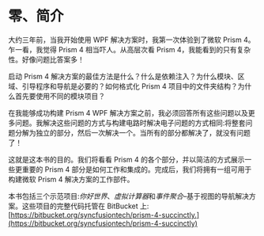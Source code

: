 # 零、简介

大约三年前，当我开始使用 WPF 解决方案时，我第一次体验到了微软 Prism 4。乍一看，我觉得 Prism 4 相当吓人。从高层次看 Prism 4，我能看到的只有复杂性。好像问题比答案多！

启动 Prism 4 解决方案的最佳方法是什么？什么是依赖注入？为什么模块、区域、引导程序和导航是必要的？如何格式化 Prism 4 项目中的文件夹结构？为什么首先要使用不同的模块项目？

在我能够成功构建 Prism 4 WPF 解决方案之前，我必须回答所有这些问题以及更多问题。我解决这些问题的方式与构建电路时解决电子问题的方式相同:将整套问题分解为独立的部分，然后一次解决一个。当所有的部分都解决了，就没有问题了！

这就是这本书的目的。我们将看看 Prism 4 的各个部分，并以简洁的方式展示一些更重要的 Prism 4 部分是如何工作和集成的。完成后，我们将拥有一组可用于构建微软 Prism 4 解决方案的工作部件。

本书包括三个示范项目:*你好世界*、*虚拟计算器*和*事件聚合*–基于视图的导航解决方案。这些项目的完整代码托管在 BitBucket 上:[https://bitbucket.org/syncfusiontech/prism-4-succinctly.](https://bitbucket.org/syncfusiontech/prism-4-succinctly)